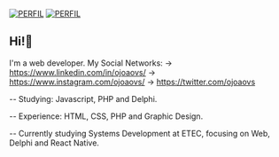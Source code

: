 [![PERFIL](https://img.shields.io/badge/perfil%20-%23323330.svg?&style=for-the-badge&logo=perfil&logoColor=black&color=FF0080)](https://github.com/ojoaovs)
[![PERFIL](https://img.shields.io/badge/Instagram%20-%23323330.svg?&style=for-the-badge&logo=Instagram&logoColor=white&color=e6683c)](https://www.instagram.com/ojoaovs/)


## Hi!👋
I'm a web developer.
My Social Networks:
-> https://www.linkedin.com/in/ojoaovs/
-> https://www.instagram.com/ojoaovs/
-> https://twitter.com/ojoaovs


-- Studying: Javascript, PHP and Delphi.

-- Experience: HTML, CSS, PHP and Graphic Design.

-- Currently studying Systems Development at ETEC, focusing on Web, Delphi and React Native.
